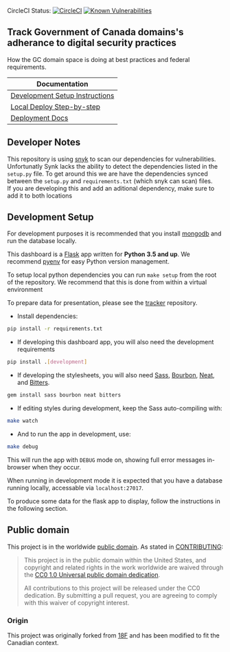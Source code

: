CircleCI Status: [![CircleCI](https://circleci.com/gh/cds-snc/track-web.svg?style=svg)](https://circleci.com/gh/cds-snc/track-web)
[![Known Vulnerabilities](https://snyk.io/test/github/cds-snc/track-web/badge.svg)](https://snyk.io/test/github/cds-snc/track-web)


## Track Government of Canada domains's adherance to digital security practices

How the GC domain space is doing at best practices and federal requirements.

| Documentation                                           |
| ------------------------------------------------------- |
| [Development Setup Instructions](#development-setup)    |
| [Local Deploy Step-by-step](docs/local-instructions.md) |
| [Deployment Docs](docs/deploy.md)                       |

## Developer Notes

This repository is using [snyk](https://snyk.io/org/cds-snc) to scan our dependencies for vulnerabilities.  
Unfortunatly Synk lacks the ability to detect the dependencies listed in the `setup.py` file.
To get around this we are have the dependencies synced between the `setup.py` and `requirements.txt` (which snyk can scan) files.  
If you are developing this and add an aditional dependency, make sure to add it to both locations

## Development Setup

For development purposes it is recommended that you install [mongodb](https://www.mongodb.com/) and run the database locally.

This dashboard is a [Flask](http://flask.pocoo.org/) app written for **Python 3.5 and up**. We recommend [pyenv](https://github.com/yyuu/pyenv) for easy Python version management.

To setup local python dependencies you can run `make setup` from the root of the repository. We recommend that this is done from within a virtual environment

To prepare data for presentation, please see the [tracker](https://github.com/cds-snc/tracker) repository.

* Install dependencies:

```bash
pip install -r requirements.txt
```

* If developing this dashboard app, you will also need the development requirements
```bash
pip install .[development]
```

* If developing the stylesheets, you will also need [Sass](http://sass-lang.com/), [Bourbon](http://bourbon.io/), [Neat](http://neat.bourbon.io/), and [Bitters](http://bitters.bourbon.io/).

```bash
gem install sass bourbon neat bitters
```

* If editing styles during development, keep the Sass auto-compiling with:

```bash
make watch
```

* And to run the app in development, use:

```bash
make debug
```

This will run the app with `DEBUG` mode on, showing full error messages in-browser when they occur.

When running in development mode it is expected that you have a database running locally, accessable via `localhost:27017`.

To produce some data for the flask app to display, follow the instructions in the following section.

## Public domain

This project is in the worldwide [public domain](LICENSE.md). As stated in [CONTRIBUTING](CONTRIBUTING.md):

> This project is in the public domain within the United States, and copyright and related rights in the work worldwide are waived through the [CC0 1.0 Universal public domain dedication](https://creativecommons.org/publicdomain/zero/1.0/).
>
> All contributions to this project will be released under the CC0 dedication. By submitting a pull request, you are agreeing to comply with this waiver of copyright interest.

### Origin 

This project was originally forked from [18F](https://github.com/18f/pulse) and has been modified to fit the Canadian context.
